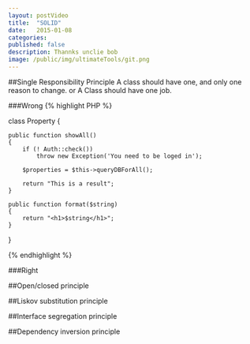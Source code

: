 ```yaml
---
layout: postVideo
title:  "SOLID"
date:   2015-01-08
categories:
published: false
description: Thannks unclie bob
image: /public/img/ultimateTools/git.png
---
```


##Single Responsibility Principle 
A class should have one, and only one reason to change. or A Class should have one job.

###Wrong
{% highlight PHP %}

class Property {
	
	public function showAll()
	{
		if (! Auth::check())
			throw new Exception('You need to be loged in');

		$properties = $this->queryDBForAll();

		return "This is a result";
	}

	public function format($string)
	{
		return "<h1>$string</h1>";
	}


}

{% endhighlight %}

###Right

##Open/closed principle

##Liskov substitution principle

##Interface segregation principle

##Dependency inversion principle